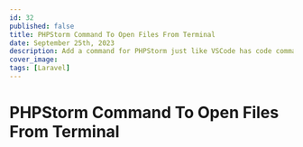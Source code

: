 ```yaml
---
id: 32
published: false
title: PHPStorm Command To Open Files From Terminal
date: September 25th, 2023
description: Add a command for PHPStorm just like VSCode has code command to open directories and files
cover_image:
tags: [Laravel]
---
```


# PHPStorm Command To Open Files From Terminal